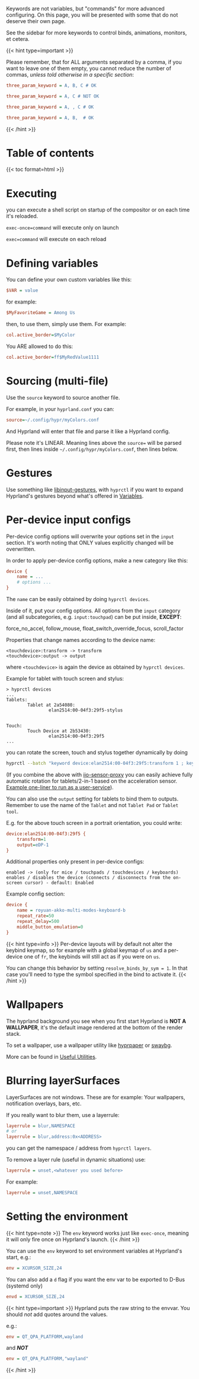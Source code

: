 Keywords are not variables, but "commands" for more advanced configuring. On this
page, you will be presented with some that do not deserve their own page.

See the sidebar for more keywords to control binds, animations, monitors, et cetera.

{{< hint type=important >}}

Please remember, that for ALL arguments separated by a comma, if you want to
leave one of them empty, you cannot reduce the number of commas, _unless told
otherwise in a specific section_:

```ini
three_param_keyword = A, B, C # OK

three_param_keyword = A, C # NOT OK

three_param_keyword = A, , C # OK

three_param_keyword = A, B,  # OK
```

{{< /hint >}}

# Table of contents

{{< toc format=html >}}

# Executing

you can execute a shell script on startup of the compositor or on each time it's
reloaded.

`exec-once=command` will execute only on launch

`exec=command` will execute on each reload

# Defining variables

You can define your own custom variables like this:

```ini
$VAR = value
```

for example:

```ini
$MyFavoriteGame = Among Us
```

then, to use them, simply use them. For example:

```ini
col.active_border=$MyColor
```

You ARE allowed to do this:

```ini
col.active_border=ff$MyRedValue1111
```

# Sourcing (multi-file)

Use the `source` keyword to source another file.

For example, in your `hyprland.conf` you can:

```ini
source=~/.config/hypr/myColors.conf
```

And Hyprland will enter that file and parse it like a Hyprland config.

Please note it's LINEAR. Meaning lines above the `source=` will be parsed first,
then lines inside `~/.config/hypr/myColors.conf`, then lines below.

# Gestures

Use something like
[libinput-gestures](https://github.com/bulletmark/libinput-gestures), with
`hyprctl` if you want to expand Hyprland's gestures beyond what's offered in
[Variables](../Variables).

# Per-device input configs

Per-device config options will overwrite your options set in the `input`
section. It's worth noting that ONLY values explicitly changed will be
overwritten.

In order to apply per-device config options, make a new category like this:

```ini
device {
    name = ...
    # options ...
}
```

The `name` can be easily obtained by doing `hyprctl devices`.

Inside of it, put your config options. All options from the `input` category
(and all subcategories, e.g. `input:touchpad`) can be put inside, **EXCEPT**:

force_no_accel, follow_mouse, float_switch_override_focus, scroll_factor

Properties that change names according to the device name:

```plain
<touchdevice>:transform -> transform
<touchdevice>:output -> output
```

where `<touchdevice>` is again the device as obtained by `hyprctl devices`.

Example for tablet with touch screen and stylus:
```plain
> hyprctl devices
...
Tablets:
        Tablet at 2a54080:
                elan2514:00-04f3:29f5-stylus


Touch:
        Touch Device at 2b53430:
                elan2514:00-04f3:29f5
...
```

you can rotate the screen, touch and stylus together dynamically by doing
```bash
hyprctl --batch "keyword device:elan2514:00-04f3:29f5:transform 1 ; keyword device:elan2514:00-04f3:29f5-stylus:transform 1 ; keyword monitor eDP-1,transform,1"
```

(If you combine the above with [iio-sensor-proxy](https://gitlab.freedesktop.org/hadess/iio-sensor-proxy/) you can easily achieve fully automatic rotation for tablets/2-in-1
based on the acceleration sensor. [Example one-liner to run as a user-service](https://github.com/ppenguin/nixos-modules/blob/main/home-manager/iiorient.nix#L3)).

You can also use the `output` setting for tablets to bind them to outputs. Remember to
use the name of the `Tablet` and not `Tablet Pad` or `Tablet tool`.

E.g. for the above touch screen in a portrait orientation, you could write:
```ini
device:elan2514:00-04f3:29f5 {
    transform=1
    output=eDP-1
}
```

Additional properties only present in per-device configs:
```plain
enabled -> (only for mice / touchpads / touchdevices / keyboards) enables / disables the device (connects / disconnects from the on-screen cursor) - default: Enabled
```

Example config section:

```ini
device {
    name = royuan-akko-multi-modes-keyboard-b
    repeat_rate=50
    repeat_delay=500
    middle_button_emulation=0
}
```

{{< hint type=info >}}
Per-device layouts will by default not alter the keybind keymap, so for example with a global keymap of `us`
and a per-device one of `fr`, the keybinds will still act as if you were on `us`.

You can change this behavior by setting `resolve_binds_by_sym = 1`.
In that case you'll need to type the symbol specified in the bind to activate it.
{{< /hint >}}

# Wallpapers

The hyprland background you see when you first start Hyprland is **NOT A
WALLPAPER**, it's the default image rendered at the bottom of the render stack.

To set a wallpaper, use a wallpaper utility like
[hyprpaper](https://github.com/hyprwm/hyprpaper) or [swaybg](https://github.com/swaywm/swaybg). 

More can be found in [Useful Utilities](../../Useful-Utilities).

# Blurring layerSurfaces

LayerSurfaces are not windows. These are for example: Your wallpapers,
notification overlays, bars, etc.

If you really want to blur them, use a layerrule:

```ini
layerrule = blur,NAMESPACE
# or
layerrule = blur,address:0x<ADDRESS>
```

you can get the namespace / address from `hyprctl layers`.

To remove a layer rule (useful in dynamic situations) use:

```ini
layerrule = unset,<whatever you used before>
```

For example:

```ini
layerrule = unset,NAMESPACE
```

# Setting the environment

{{< hint type=note >}}
The `env` keyword works just like `exec-once`, meaning it will only fire once on Hyprland's launch.
{{< /hint >}}

You can use the `env` keyword to set environment variables at Hyprland's start, e.g.:
```ini
env = XCURSOR_SIZE,24
```

You can also add a `d` flag if you want the env var to be exported to D-Bus (systemd only)
```ini
envd = XCURSOR_SIZE,24
```

{{< hint type=important >}}
Hyprland puts the raw string to the envvar. You should _not_ add quotes around the values.

e.g.:
```ini
env = QT_QPA_PLATFORM,wayland
```

and ***NOT***
```ini
env = QT_QPA_PLATFORM,"wayland"
```
{{< /hint >}}
